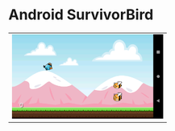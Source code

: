 # Android SurvivorBird

<table>
  <tr>
    <td>
<img src= "https://github.com/mertkolgu/Android-SurvivorBird/blob/master/android/assets/ss.png" width = 300>
    </td>
   </tr>
</table>
